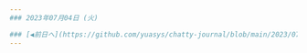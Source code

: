 ```yaml
---
### 2023年07月04日 (火)

### [◀️前日へ](https://github.com/yuasys/chatty-journal/blob/main/2023/07/2023-07-03.md)&emsp;&emsp;&emsp;&emsp;[翌日へ▶️](https://github.com/yuasys/chatty-journal/blob/main/2023/07/2023-07-05.md)
---
```





